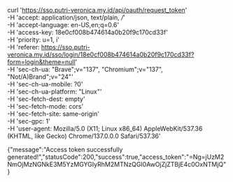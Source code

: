 curl 'https://sso.putri-veronica.my.id/api/oauth/request_token' \
  -H 'accept: application/json, text/plain, */*' \
  -H 'accept-language: en-US,en;q=0.6' \
  -H 'access-key: 18e0cf008b474614a0b20f9c170cd33f' \
  -H 'priority: u=1, i' \
  -H 'referer: https://sso.putri-veronica.my.id/sso/login/18e0cf008b474614a0b20f9c170cd33f?form=login&theme=null' \
  -H 'sec-ch-ua: "Brave";v="137", "Chromium";v="137", "Not/A)Brand";v="24"' \
  -H 'sec-ch-ua-mobile: ?0' \
  -H 'sec-ch-ua-platform: "Linux"' \
  -H 'sec-fetch-dest: empty' \
  -H 'sec-fetch-mode: cors' \
  -H 'sec-fetch-site: same-origin' \
  -H 'sec-gpc: 1' \
  -H 'user-agent: Mozilla/5.0 (X11; Linux x86_64) AppleWebKit/537.36 (KHTML, like Gecko) Chrome/137.0.0.0 Safari/537.36'


{"message":"Access token successfully generated!","statusCode":200,"success":true,"access_token":"=Ng=jUzM2NmOjMzNGNkE3M5YzMGYGIyRhM2MTNzQGI0AwOjZjZTBjE4c0OxNTMjQ"}
